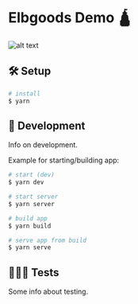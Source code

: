 # Elbgoods Demo 🛕

![alt text](https://64.media.tumblr.com/69de98405fbd0ff131c7e34e71e517f4/tumblr_nv4euoaSRu1ufzu8po1_500.gifv)

## 🛠 Setup

```bash
# install
$ yarn
```

## 🧪 Development
Info on development.

Example for starting/building app:
```bash
# start (dev)
$ yarn dev

# start server
$ yarn server

# build app
$ yarn build

# serve app from build
$ yarn serve
```

## 🕵🏻‍♂️ Tests
Some info about testing.
